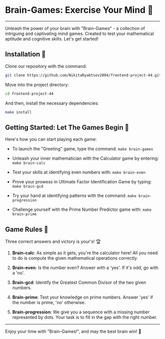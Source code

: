 # Brain-Games: Exercise Your Mind 🧠
---

Unleash the power of your brain with "Brain-Games" - a collection of intriguing and captivating mind games. Created to test your mathematical aptitude and cognitive skills. Let's get started!

## Installation 💾

Clone our repository with the command:

```bash
git clone https://github.com/NikitaRyabtsev2004/frontend-project-44.git
```

Move into the project directory:

```bash
cd frontend-project-44
```

And then, install the necessary dependencies:

```bash
make install
```

## Getting Started: Let The Games Begin 🚀

Here's how you can start playing each game:

* To launch the "Greeting" game, type the command: `make brain-games`
  
* Unleash your inner mathematician with the Calculator game by entering: `make brain-calc`
  
* Test your skills at identifying even numbers with: `make brain-even`

* Prove your prowess in Ultimate Factor Identification Game by typing: `make brain-gcd`
  
* Try your hand at identifying patterns with the command: `make brain-progression`

* Challenge yourself with the Prime Number Predictor game with: `make brain-prime`

## Game Rules 📜

Three correct answers and victory is your's! 🏆

1. **Brain-calc**: As simple as it gets, you're the calculator here! All you need to do is compute the given mathematical operations correctly.

2. **Brain-even**: Is the number even? Answer with a 'yes'. If it's odd, go with a 'no'.

3. **Brain-gcd**: Identify the Greatest Common Divisor of the two given numbers. 

4. **Brain-prime**: Test your knowledge on prime numbers. Answer 'yes' if the number is prime, 'no' otherwise.

5. **Brain-progression**: We give you a sequence with a missing number represented by dots. Your task is to fill in the gap with the right number.

---

Enjoy your time with "Brain-Games!", and may the best brain win! 🎉
